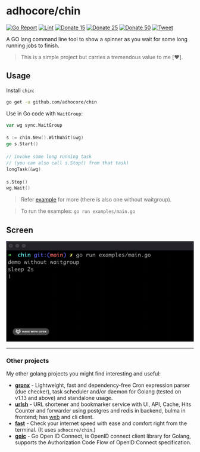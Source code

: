 # adhocore/chin

[![Go Report](https://goreportcard.com/badge/github.com/adhocore/chin)](https://goreportcard.com/report/github.com/adhocore/chin)
[![Lint](https://github.com/adhocore/chin/actions/workflows/lint-action.yml/badge.svg)](https://github.com/adhocore/chin/actions/workflows/lint-action.yml)
[![Donate 15](https://img.shields.io/badge/donate-paypal-blue.svg?style=flat-square&label=donate+15)](https://www.paypal.me/ji10/15usd)
[![Donate 25](https://img.shields.io/badge/donate-paypal-blue.svg?style=flat-square&label=donate+25)](https://www.paypal.me/ji10/25usd)
[![Donate 50](https://img.shields.io/badge/donate-paypal-blue.svg?style=flat-square&label=donate+50)](https://www.paypal.me/ji10/50usd)
[![Tweet](https://img.shields.io/twitter/url/http/shields.io.svg?style=social)](https://twitter.com/intent/tweet?text=Golang+tool+to+check+internet+speed+right+from+the+terminal&url=https://github.com/adhocore/fast&hashtags=golang,terminal,spinner,spin)


A GO lang command line tool to show a spinner as you wait for some long running jobs to finish.

> This is a simple project but carries a tremendous value to me [❤️].

## Usage

Install `chin`:
```sh
go get -u github.com/adhocore/chin
```

Use in Go code with `WaitGroup`:

```go
var wg sync.WaitGroup

s := chin.New().WithWait(&wg)
go s.Start()

// invoke some long running task
// (you can also call s.Stop() from that task)
longTask(&wg)

s.Stop()
wg.Wait()
```

> Refer [example](./examples/main.go) for more (there is also one without waitgroup).

> To run the examples: `go run examples/main.go`

## Screen

![CHIN](./assets/chin.gif)

---
### Other projects
My other golang projects you might find interesting and useful:

- [**gronx**](https://github.com/adhocore/gronx) - Lightweight, fast and dependency-free Cron expression parser (due checker), task scheduler and/or daemon for Golang (tested on v1.13 and above) and standalone usage.
- [**urlsh**](https://github.com/adhocore/urlsh) - URL shortener and bookmarker service with UI, API, Cache, Hits Counter and forwarder using postgres and redis in backend, bulma in frontend; has [web](https://urlssh.xyz) and cli client.
- [**fast**](https://github.com/adhocore/fast) - Check your internet speed with ease and comfort right from the terminal. (It uses `adhocore/chin`.)
- [**goic**](https://github.com/adhocore/goic) - Go Open ID Connect, is OpenID connect client library for Golang, supports the Authorization Code Flow of OpenID Connect specification.
